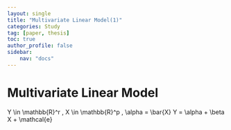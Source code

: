 ```yaml
---
layout: single
title: "Multivariate Linear Model(1)"
categories: Study
tag: [paper, thesis]
toc: true
author_profile: false
sidebar:
    nav: "docs"
---
```



Multivariate Linear Model
===

Y \in \mathbb{R}^r , X \in \mathbb{R}^p , \alpha = \bar{X}
Y = \alpha + \beta X + \mathcal{e}
